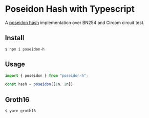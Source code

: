 # Poseidon Hash with Typescript

A [poseidon hash](https://eprint.iacr.org/2019/458.pdf) implementation over BN254 and Circom circuit test.

## Install

```shell
$ npm i poseidon-h
```

## Usage

```ts
import { poseidon } from "poseidon-h";

const hash = poseidon([1n, 2n]);
```

## Groth16

```shell
$ yarn groth16
```
